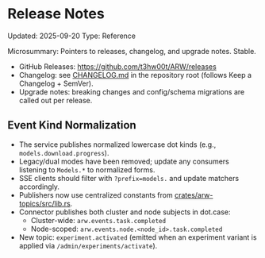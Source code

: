 # Release Notes
Updated: 2025-09-20
Type: Reference

Microsummary: Pointers to releases, changelog, and upgrade notes. Stable.

- GitHub Releases: https://github.com/t3hw00t/ARW/releases
- Changelog: see [CHANGELOG.md](https://github.com/t3hw00t/ARW/blob/main/CHANGELOG.md) in the repository root (follows Keep a Changelog + SemVer).
- Upgrade notes: breaking changes and config/schema migrations are called out per release.

## Event Kind Normalization

- The service publishes normalized lowercase dot kinds (e.g., `models.download.progress`).
- Legacy/dual modes have been removed; update any consumers listening to `Models.*` to normalized forms.
- SSE clients should filter with `?prefix=models.` and update matchers accordingly.
 - Publishers now use centralized constants from [crates/arw-topics/src/lib.rs](https://github.com/t3hw00t/ARW/blob/main/crates/arw-topics/src/lib.rs).
 - Connector publishes both cluster and node subjects in dot.case:
   - Cluster-wide: `arw.events.task.completed`
   - Node-scoped: `arw.events.node.<node_id>.task.completed`
- New topic: `experiment.activated` (emitted when an experiment variant is applied via `/admin/experiments/activate`).

